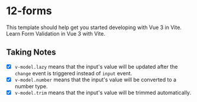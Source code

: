 # 12-forms

This template should help get you started developing with Vue 3 in Vite. Learn Form Validation in Vue 3 with Vite.

## Taking Notes

-  [x] `v-model.lazy` means that the input's value will be updated after the `change` event is triggered instead of `input` event.
-  [x] `v-model.number` means that the input's value will be converted to a number type.
-  [x] `v-model.trim` means that the input's value will be trimmed automatically.
